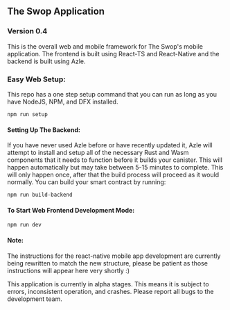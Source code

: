 ## The Swop Application
### Version 0.4

This is the overall web and mobile framework for The Swop's mobile application. The frontend is built using React-TS and React-Native and the backend is built using Azle.

### Easy Web Setup:

This repo has a one step setup command that you can run as long as you have NodeJS, NPM, and DFX installed.

```
npm run setup
```

#### Setting Up The Backend:

If you have never used Azle before or have recently updated it, Azle will attempt to install and setup all of the necessary Rust and Wasm components that it needs to function before it builds your canister. This will happen automatically but may take between 5-15 minutes to complete. This will only happen once, after that the build process will proceed as it would normally. You can build your smart contract by running:

```
npm run build-backend
```

#### To Start Web Frontend Development Mode:
```
npm run dev
```

#### Note:

The instructions for the react-native mobile app development are currently being rewritten to match the new structure, please be patient as those instructions will appear here very shortly :)

This application is currently in alpha stages. This means it is subject to errors, inconsistent operation, and crashes. Please report all bugs to the development team.